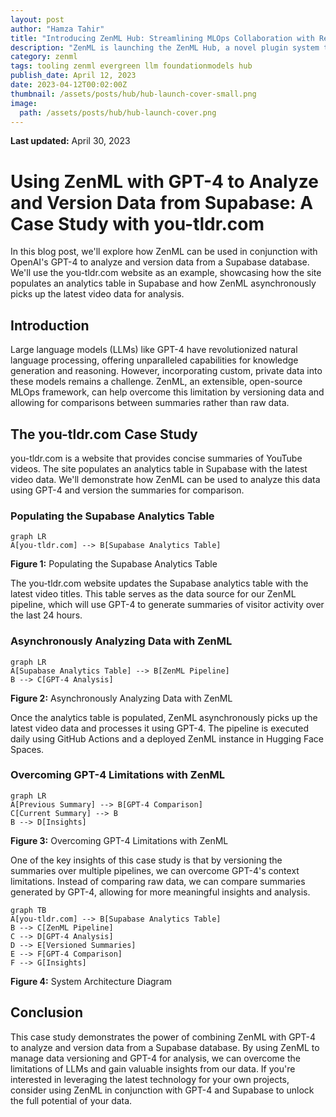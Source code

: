 ```yaml
---
layout: post
author: "Hamza Tahir"
title: "Introducing ZenML Hub: Streamlining MLOps Collaboration with Reusable Components"
description: "ZenML is launching the ZenML Hub, a novel plugin system that allows users to contribute and consume stack component flavors, pipelines, steps, materializers, and other pieces of code seamlessly in their ML pipelines."
category: zenml
tags: tooling zenml evergreen llm foundationmodels hub
publish_date: April 12, 2023
date: 2023-04-12T00:02:00Z
thumbnail: /assets/posts/hub/hub-launch-cover-small.png
image:
  path: /assets/posts/hub/hub-launch-cover.png
---
```


**Last updated:** April 30, 2023
# Using ZenML with GPT-4 to Analyze and Version Data from Supabase: A Case Study with you-tldr.com

In this blog post, we'll explore how ZenML can be used in conjunction with OpenAI's GPT-4 to analyze and version data from a Supabase database. We'll use the you-tldr.com website as an example, showcasing how the site populates an analytics table in Supabase and how ZenML asynchronously picks up the latest video data for analysis.

## Introduction

Large language models (LLMs) like GPT-4 have revolutionized natural language processing, offering unparalleled capabilities for knowledge generation and reasoning. However, incorporating custom, private data into these models remains a challenge. ZenML, an extensible, open-source MLOps framework, can help overcome this limitation by versioning data and allowing for comparisons between summaries rather than raw data.

## The you-tldr.com Case Study

you-tldr.com is a website that provides concise summaries of YouTube videos. The site populates an analytics table in Supabase with the latest video data. We'll demonstrate how ZenML can be used to analyze this data using GPT-4 and version the summaries for comparison.

### Populating the Supabase Analytics Table

```mermaid
graph LR
A[you-tldr.com] --> B[Supabase Analytics Table]
```

**Figure 1:** Populating the Supabase Analytics Table

The you-tldr.com website updates the Supabase analytics table with the latest video titles. This table serves as the data source for our ZenML pipeline, which will use GPT-4 to generate summaries of visitor activity over the last 24 hours.

### Asynchronously Analyzing Data with ZenML

```mermaid
graph LR
A[Supabase Analytics Table] --> B[ZenML Pipeline]
B --> C[GPT-4 Analysis]
```

**Figure 2:** Asynchronously Analyzing Data with ZenML

Once the analytics table is populated, ZenML asynchronously picks up the latest video data and processes it using GPT-4. The pipeline is executed daily using GitHub Actions and a deployed ZenML instance in Hugging Face Spaces.

### Overcoming GPT-4 Limitations with ZenML

```mermaid
graph LR
A[Previous Summary] --> B[GPT-4 Comparison]
C[Current Summary] --> B
B --> D[Insights]
```

**Figure 3:** Overcoming GPT-4 Limitations with ZenML

One of the key insights of this case study is that by versioning the summaries over multiple pipelines, we can overcome GPT-4's context limitations. Instead of comparing raw data, we can compare summaries generated by GPT-4, allowing for more meaningful insights and analysis.

```mermaid
graph TB
A[you-tldr.com] --> B[Supabase Analytics Table]
B --> C[ZenML Pipeline]
C --> D[GPT-4 Analysis]
D --> E[Versioned Summaries]
E --> F[GPT-4 Comparison]
F --> G[Insights]
```

**Figure 4:** System Architecture Diagram

## Conclusion

This case study demonstrates the power of combining ZenML with GPT-4 to analyze and version data from a Supabase database. By using ZenML to manage data versioning and GPT-4 for analysis, we can overcome the limitations of LLMs and gain valuable insights from our data. If you're interested in leveraging the latest technology for your own projects, consider using ZenML in conjunction with GPT-4 and Supabase to unlock the full potential of your data.